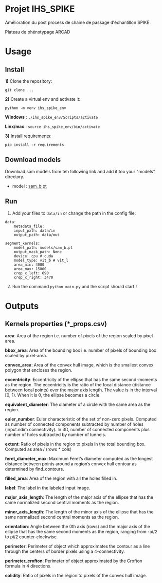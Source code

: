 # Projet IHS_SPIKE

Amélioration du post process de chaine de passage d'échantillon SPIKE.

Plateau de phénotypage ARCAD

# Usage

## Install

**1)** Clone the repository:
   
```
git clone ...
```



**2)** Create a virtual env and activate it:

```
python -m venv ihs_spike_env
```


**Windows** : ```./ihs_spike_env/Scripts/activate```


**Linx/mac** : ```source ihs_spike_env/bin/activate```


**3)** Install requirements:

`pip install -r requirements`

## Download models

Download sam models from teh following link
and add it too your "models" directory.

- model : [sam_b.pt](https://github.com/ultralytics/assets/releases/download/v8.2.0/sam_b.pt)

## Run

1) Add your files to `data/in` or change the path in the config file: 

```{yml}
data:
    metadata_file: 
    input_path: data/in
    output_path: data/out

segment_kernels:
    model_path: models/sam_b.pt
    output_mask_path: None
    device: cpu # cuda
    model_type: vit_b # vit_l
    area_min: 4000
    area_max: 15000
    crop_x_left: 690 
    crop_x_right: 3470
```

2) Run the command `python main.py` and the script should start ! 

# Outputs

## Kernels properties (*_props.csv) 

**area**: Area of the region i.e. number of pixels of the region scaled by pixel-area.

**bbox_area**: Area of the bounding box i.e. number of pixels of bounding box scaled by pixel-area.

**convex_area**: Area of the convex hull image, which is the smallest convex polygon that encloses the region.

**eccentricity**: Eccentricity of the ellipse that has the same second-moments as the region. The eccentricity is the ratio of the focal distance (distance between focal points) over the major axis length. The value is in the interval [0, 1). When it is 0, the ellipse becomes a circle.

**equivalent_diameter**: The diameter of a circle with the same area as the region.

**euler_number**: Euler characteristic of the set of non-zero pixels. Computed as number of connected components subtracted by number of holes (input.ndim connectivity). In 3D, number of connected components plus number of holes subtracted by number of tunnels.

**extent**: Ratio of pixels in the region to pixels in the total bounding box. Computed as area / (rows * cols)

**feret_diameter_max**: Maximum Feret’s diameter computed as the longest distance between points around a region’s convex hull contour as determined by find_contours.

**filled_area**: Area of the region with all the holes filled in.

**label**: The label in the labeled input image.

**major_axis_length**: The length of the major axis of the ellipse that has the same normalized second central moments as the region.

**minor_axis_length**: The length of the minor axis of the ellipse that has the same normalized second central moments as the region.

**orientation**: Angle between the 0th axis (rows) and the major axis of the ellipse that has the same second moments as the region, ranging from -pi/2 to pi/2 counter-clockwise.

**perimeter**: Perimeter of object which approximates the contour as a line through the centers of border pixels using a 4-connectivity.

**perimeter_crofton**: Perimeter of object approximated by the Crofton formula in 4 directions.

**solidity**: Ratio of pixels in the region to pixels of the convex hull image.


